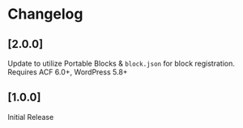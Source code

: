 # Changelog

## [2.0.0]

Update to utilize Portable Blocks & `block.json` for block registration. Requires ACF 6.0+, WordPress 5.8+

## [1.0.0]

Initial Release
